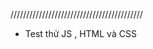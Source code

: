 //////////////////////////////////////////

- Test thử JS , HTML và CSS

<script>
        const registerBtn = document.querySelector(".registerBtn"); 
        const loginBtn = document.querySelector(".loginBtn"); 
        const moveBtn = document.querySelector(".moveBtn");
        const register = document.querySelector(".register");
        const login = document.querySelector(".login");
         

        loginBtn.addEventListener("click", () => {
            moveBtn.classList.add("rightBtn");
            login.classList.add("loginForm");
            register.classList.remove("registerForm");
            moveBtn.innerHTML = "Login";
            })

        registerBtn.addEventListener("click", () => {
            moveBtn.classList.remove("rightBtn");
            login.classList.remove("loginForm");
            register.classList.add("registerForm");
            moveBtn.innerHTML = "Register";
            })
</script>
